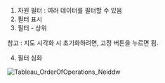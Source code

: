 1. 차원 필터 : 여러 데이터를 필터할 수 있음
2. 필터 표시 
3. 필터 - 상위 

참고 : 지도 시각화 시 초기화하려면, 고정 버튼을 누르면 됨.

4. 필터 심화

![Tableau_OrderOfOperations_Neiddw](images.githubusercontent.com/89237848/137238560-39618749-2e7b-4176-8c1b-c31a0e25ac13.png)

